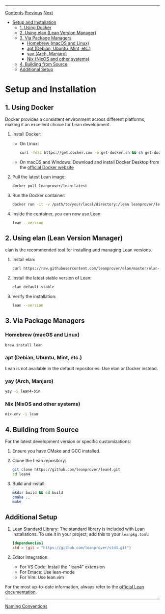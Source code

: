 ****
[Contents](contents.html)
[Previous](Lang.intro.html)
[Next](Lang.naming.html)

- [Setup and Installation](#setup-and-installation)
   - [1. Using Docker](#1-using-docker)
   - [2. Using elan (Lean Version Manager)](#2-using-elan-lean-version-manager)
   - [3. Via Package Managers](#3-via-package-managers)
      - [Homebrew (macOS and Linux)](#homebrew-macos-and-linux)
      - [apt (Debian, Ubuntu, Mint, etc.)](#apt-debian-ubuntu-mint-etc)
      - [yay (Arch, Manjaro)](#yay-arch-manjaro)
      - [Nix (NixOS and other systems)](#nix-nixos-and-other-systems)
   - [4. Building from Source](#4-building-from-source)
   - [Additional Setup](#additional-setup)

# Setup and Installation

## 1. Using Docker

Docker provides a consistent environment across different platforms, making it an excellent choice for Lean development.

1. Install Docker:
   - On Linux:
     ```bash
     curl -fsSL https://get.docker.com -o get-docker.sh && sh get-docker.sh
     ```
   - On macOS and Windows: Download and install Docker Desktop from the [official Docker website](https://www.docker.com/products/docker-desktop)

2. Pull the latest Lean image:
   ```bash
   docker pull leanprover/lean:latest
   ```

3. Run the Docker container:
   ```bash
   docker run -it -v /path/to/your/local/directory:/lean leanprover/lean:latest
   ```

4. Inside the container, you can now use Lean:
   ```bash
   lean --version
   ```

## 2. Using elan (Lean Version Manager)

elan is the recommended tool for installing and managing Lean versions.

1. Install elan:
   ```bash
   curl https://raw.githubusercontent.com/leanprover/elan/master/elan-init.sh -sSf | sh
   ```

2. Install the latest stable version of Lean:
   ```bash
   elan default stable
   ```

3. Verify the installation:
   ```bash
   lean --version
   ```

## 3. Via Package Managers

### Homebrew (macOS and Linux)
```bash
brew install lean
```

### apt (Debian, Ubuntu, Mint, etc.)
Lean is not available in the default repositories. Use elan or Docker instead.

### yay (Arch, Manjaro)
```bash
yay -S lean4-bin
```

### Nix (NixOS and other systems)
```bash
nix-env -i lean
```

## 4. Building from Source

For the latest development version or specific customizations:

1. Ensure you have CMake and GCC installed.

2. Clone the Lean repository:
   ```bash
   git clone https://github.com/leanprover/lean4.git
   cd lean4
   ```

3. Build and install:
   ```bash
   mkdir build && cd build
   cmake ..
   make
   ```

## Additional Setup

1. Lean Standard Library:
   The standard library is included with Lean installations. To use it in your project, add this to your `leanpkg.toml`:
   ```toml
   [dependencies]
   std = {git = "https://github.com/leanprover/std4.git"}
   ```

2. Editor Integration:
   - For VS Code: Install the "lean4" extension
   - For Emacs: Use lean-mode
   - For Vim: Use lean.vim

For the most up-to-date information, always refer to the [official Lean documentation](https://leanprover.github.io/lean4/doc/).
****
[Naming Conventions](./Lang.naming.html)
